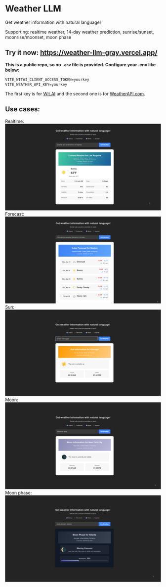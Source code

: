 # Weather LLM

Get weather information with natural language!

Supporting: realtime weather, 14-day weather prediction, sunrise/sunset, moonrise/moonset, moon phase

## Try it now: https://weather-llm-gray.vercel.app/

**This is a public repo, so no `.env` file is provided. Configure your .env like below:**
```
VITE_WITAI_CLIENT_ACCESS_TOKEN=yourkey
VITE_WEATHER_API_KEY=yourkey
```
The first key is for [Wit.AI](wit.ai) and the second one is for [WeatherAPI.com](weatherapi.com).

## Use cases:
Realtime:
![Realtime example](/images/realtime_example.png)
Forecast:
![Realtime example](/images/forecast_example.png)
Sun:
![Realtime example](/images/sun_example.png)
Moon:
![Realtime example](/images/moon_example.png)
Moon phase:
![Realtime example](/images/moon_phase_example.png)

